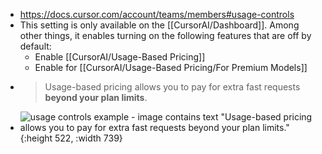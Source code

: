 - https://docs.cursor.com/account/teams/members#usage-controls
- This setting is only available on the [[CursorAI/Dashboard]]. Among other things, it enables turning on the following features that are off by default:
	- Enable [[CursorAI/Usage-Based Pricing]]
	- Enable for [[CursorAI/Usage-Based Pricing/For Premium Models]]
- > Usage-based pricing allows you to pay for extra fast requests **beyond your plan limits**.
- ![usage controls example - image contains text "Usage-based pricing allows you to pay for extra fast requests beyond your plan limits."](https://mintlify.s3.us-west-1.amazonaws.com/cursor/images/account/usage-based-pricing.png){:height 522, :width 739}